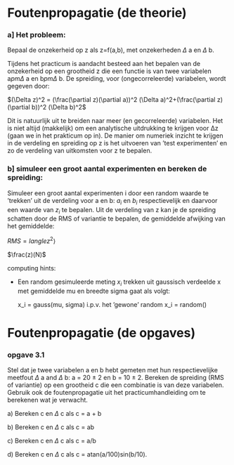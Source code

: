 # Foutenpropagatie (de theorie)

### a] Het probleem:
Bepaal de onzekerheid op z als z=f(a,b), met onzekerheden $\Delta$ a en $\Delta$ b.

Tijdens het practicum is aandacht besteed aan het bepalen van de onzekerheid 
op een grootheid z die een functie is van twee variabelen a$pm \Delta$ a en b$pm \Delta$ b. 
De spreiding, voor (ongecorreleerde) variabelen, wordt gegeven door:

$(\Delta z)^2 = (\frac(\partial z)(\partial a))^2 (\Delta a)^2+(\frac(\partial z)(\partial b))^2 (\Delta b)^2$


Dit is natuurlijk uit te breiden naar meer (en gecorreleerde) variabelen. Het is niet altijd (makkelijk) 
om een analytische uitdrukking te krijgen voor ∆z (gaan we in het prakticum op in). De manier om numeriek 
inzicht te krijgen in de verdeling en spreiding op z is het uitvoeren van ’test experimenten’ en zo de 
verdeling van uitkomsten voor z te bepalen.

### b] simuleer een groot aantal experimenten en bereken de spreiding:

Simuleer een groot aantal experimenten i door een random waarde te ’trekken’ uit de verdeling voor a en 
b: $a_i$ en $b_i$ respectievelijk en daarvoor een waarde van $z_i$ te bepalen. Uit de verdeling van z 
kan je de spreiding schatten door de RMS of variantie te bepalen, de gemiddelde afwijking van het gemiddelde:

$RMS = langle z^2 \rangle$

$\frac(z)(N)$

computing hints: 
   * Een random gesimuleerde meting $x_i$ trekken uit gaussisch verdeelde x met gemiddelde mu 
     en breedte sigma gaat als volgt: 

       x_i = gauss(mu, sigma) i.p.v. het ’gewone’ random x_i = random()


# Foutenpropagatie (de opgaves)

### opgave 3.1
Stel dat je twee variabelen a en b hebt gemeten met hun respectievelijke meetfout $\Delta$ a and $\Delta$ b: 
a = 20 $\pm$ 2 en b = 10 $\pm$ 2. Bereken de spreiding (RMS of variantie) op een grootheid c die een combinatie 
is van deze variabelen. Gebruik ook de foutenpropagatie uit het practicumhandleiding om te berekenen wat je 
verwacht.

  a) Bereken c en $\Delta$ c als c = a + b

  b) Bereken c en $\Delta$ c als c = ab 

  c) Bereken c en $\Delta$ c als c = a/b 

  d) Bereken c en $\Delta$ c als c = atan(a/100)sin(b/10).




